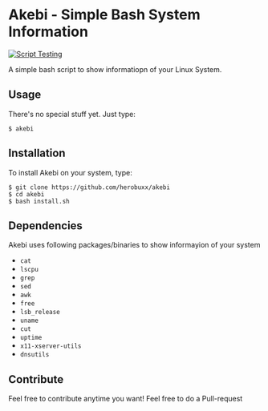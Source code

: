 # Akebi - Simple Bash System Information  
[![Script Testing](https://github.com/herobuxx/akebi/actions/workflows/test.yml/badge.svg)](https://github.com/herobuxx/akebi/actions/workflows/test.yml)  
  
A simple bash script to show informatiopn of your Linux System.

## Usage
There's no special stuff yet. Just type:
```
$ akebi
```

## Installation
To install Akebi on your system, type:
```
$ git clone https://github.com/herobuxx/akebi
$ cd akebi
$ bash install.sh
```

## Dependencies
Akebi uses following packages/binaries to show informayion of your system
- ```cat```
- ```lscpu```
- ```grep```
- ```sed```
- ```awk```
- ```free```
- ```lsb_release```
- ```uname```
- ```cut```
- ```uptime```
- ```x11-xserver-utils```
- ```dnsutils```

## Contribute
Feel free to contribute anytime you want! Feel free to do a Pull-request
